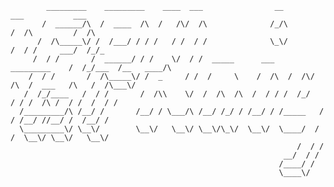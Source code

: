 ```
        _________    _________    ____  ___                __                  ___           ___
       /  ______/\  /  ____  /\  /   /\/  /\              /_/\                /  /\         /  /\ 
      /  /\_____\/ /  /___/ / / /   / /  / /              \_\/               /  / /     ___/  /_/_
     /  / /       /  ______/ / /    \/  / /  _____      ___    _________    /  /_/___  /__   ____/\
    /  / /       /  /\_____\/ /  _     / /  /     \    /  /\  /  /\/   /\  /  ___   /\   /  /\___\/
   /  /_/____   /  / /       /  /\\    \/  /  /\  /\  /  / / /  /_/   / / /  /\ /  / /  /  / /
  /_________/\ /__/ /       /__/ / \___/\ /__/ /_/ / /__/ / /_____   / / /__/ //__/ /  /__/ /
  \_________\/ \__\/        \__\/   \__\/ \__\/\_\/  \__\/  \____/  / /  \__\/ \__\/   \__\/
                                                                /  / /
                                                             __/  / /
                                                            /____/ /
                                                            \____\/
```                          

<!--
**cpknight/CPKnight** is a ✨ _special_ ✨ repository because its `README.md` (this file) appears on your GitHub profile.

Here are some ideas to get you started:

- 🔭 I’m currently working on ...
- 🌱 I’m currently learning ...
- 👯 I’m looking to collaborate on ...
- 🤔 I’m looking for help with ...
- 💬 Ask me about ...
- 📫 How to reach me: ...
- 😄 Pronouns: ...
- ⚡ Fun fact: ...
-->
